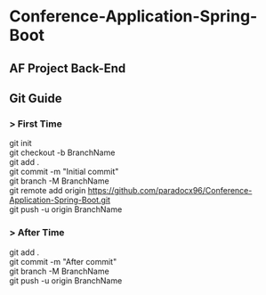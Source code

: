 # Conference-Application-Spring-Boot
## AF Project Back-End

## Git Guide  

### > First Time  
git init  
git checkout -b BranchName  
git add .  
git commit -m "Initial commit"  
git branch -M BranchName  
git remote add origin https://github.com/paradocx96/Conference-Application-Spring-Boot.git  
git push -u origin BranchName  
  
### > After Time  
git add .  
git commit -m "After commit"  
git branch -M BranchName  
git push -u origin BranchName  
